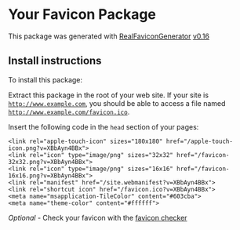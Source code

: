# Your Favicon Package

This package was generated with [RealFaviconGenerator](https://realfavicongenerator.net/) [v0.16](https://realfavicongenerator.net/change_log#v0.16)

## Install instructions

To install this package:

Extract this package in the root of your web site. If your site is <code>http://www.example.com</code>, you should be able to access a file named <code>http://www.example.com/favicon.ico</code>.

Insert the following code in the `head` section of your pages:

    <link rel="apple-touch-icon" sizes="180x180" href="/apple-touch-icon.png?v=XBbAyn4BBx">
    <link rel="icon" type="image/png" sizes="32x32" href="/favicon-32x32.png?v=XBbAyn4BBx">
    <link rel="icon" type="image/png" sizes="16x16" href="/favicon-16x16.png?v=XBbAyn4BBx">
    <link rel="manifest" href="/site.webmanifest?v=XBbAyn4BBx">
    <link rel="shortcut icon" href="/favicon.ico?v=XBbAyn4BBx">
    <meta name="msapplication-TileColor" content="#603cba">
    <meta name="theme-color" content="#ffffff">

*Optional* - Check your favicon with the [favicon checker](https://realfavicongenerator.net/favicon_checker)